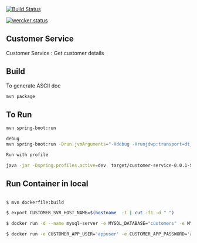 
[![Build Status](https://travis-ci.org/jrsaravanan/customer-service.svg?branch=master)](https://travis-ci.org/jrsaravanan/customer-service)


[![wercker status](https://app.wercker.com/status/4da7376a0d4f8b6b3aa3620c7ae0eadd/m/master "wercker status")](https://app.wercker.com/project/byKey/4da7376a0d4f8b6b3aa3620c7ae0eadd) 

Customer Service
--

Customer Service : Get customer details


## Build
To generate ASCII doc

```sh
mvn package 
```

## To Run
```sh
mvn spring-boot:run

debug
mvn spring-boot:run -Drun.jvmArguments="-Xdebug -Xrunjdwp:transport=dt_socket,server=y,suspend=n,address=8008"

Run with profile

java -jar -Dspring.profiles.active=dev  target/customer-service-0.0.1-SNAPSHOT.jar

```



## Run Container in local
```sh

$ mvn dockerfile:build

$ export CUSTOMER_SVR_HOST_NAME=$(hostname  -I | cut -f1 -d " ")

$ docker run -d --name mysql-server -e MYSQL_DATABASE="customers" -e MYSQL_USER="appuser" -e MYSQL_PASSWORD="appuser"  -e MYSQL_ROOT_PASSWORD="appuser" -e MYSQL_ROOT_HOST=$CUSTOMER_SVR_HOST_NAME -p 3306:3306 mysql:latest

$ docker run -e CUSTOMER_APP_USER='appuser' -e CUSTOMER_APP_PASSWORD='appuser'  -e CUSTOMER_DB_URI=$CUSTOMER_SVR_HOST_NAME   -t jrsaravanan/customer-service

```
